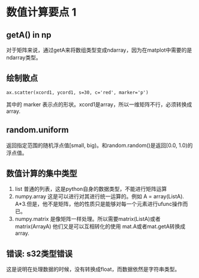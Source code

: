 # 数值计算要点 1
## getA() in np
对于矩阵来说，通过getA来将数组类型变成ndarray，因为在matplot中需要的是ndarray类型。
## 绘制散点

	ax.scatter(xcord1, ycord1, s=30, c='red', marker='p')
	
其中的 marker 表示点的形状。xcord1是array，所以一维矩阵不行，必须转换成array.

## random.uniform
返回指定范围的随机浮点值[small, big)。和random.random()是返回[0.0, 1.0)的浮点值。

## 数值计算的集中类型
1. list 普通的列表，这是python自身的数据类型，不能进行矩阵运算
2. numpy.array 这是可以进行对其进行统一运算的。例如 A = array(ListA). A*3.但是，他不是矩阵，他的性质只是能够对每一个元素进行ufunc操作而已。
3. numpy.matrix 是像矩阵一样处理。所以需要matrix(ListA)或者matrix(ArrayA)
他们又是可以互相转化的使用 mat.A或者mat.getA转换成array.

## 错误: s32类型错误
这是说明在处理数据的时候，没有转换成float，而数据依然是字符串类型。